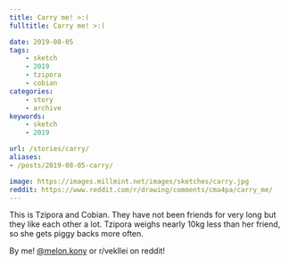 ```yaml
---
title: Carry me! >:(
fulltitle: Carry me! >:(

date: 2019-08-05
tags:
    - sketch
    - 2019
    - tzipora
    - cobian
categories:
    - story
    - archive
keywords:
    - sketch
    - 2019

url: /stories/carry/
aliases:
- /posts/2019-08-05-carry/

image: https://images.millmint.net/images/sketches/carry.jpg
reddit: https://www.reddit.com/r/drawing/comments/cma4pa/carry_me/
---
```


This is Tzipora and Cobian. They have not been friends for very long but they like each other a lot. Tzipora weighs nearly 10kg less than her friend, so she gets piggy backs more often.

By me! [@melon.kony](https://www.instagram.com/melon.kony/) or r/vekllei on reddit!
